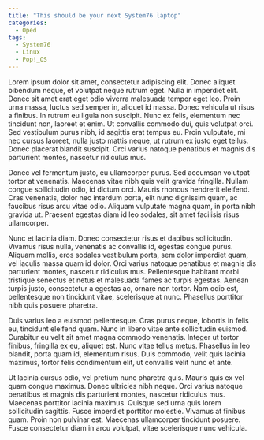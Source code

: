 ```yaml
---
title: "This should be your next System76 laptop"
categories:
  - Oped
tags:
  - System76
  - Linux
  - Pop!_OS
---
```


Lorem ipsum dolor sit amet, consectetur adipiscing elit. Donec aliquet bibendum neque, et volutpat neque rutrum eget. Nulla in imperdiet elit. Donec sit amet erat eget odio viverra malesuada tempor eget leo. Proin urna massa, luctus sed semper in, aliquet id massa. Donec vehicula ut risus a finibus. In rutrum eu ligula non suscipit. Nunc ex felis, elementum nec tincidunt non, laoreet et enim. Ut convallis commodo dui, quis volutpat orci. Sed vestibulum purus nibh, id sagittis erat tempus eu. Proin vulputate, mi nec cursus laoreet, nulla justo mattis neque, ut rutrum ex justo eget tellus. Donec placerat blandit suscipit. Orci varius natoque penatibus et magnis dis parturient montes, nascetur ridiculus mus.

Donec vel fermentum justo, eu ullamcorper purus. Sed accumsan volutpat tortor at venenatis. Maecenas vitae nibh quis velit gravida fringilla. Nullam congue sollicitudin odio, id dictum orci. Mauris rhoncus hendrerit eleifend. Cras venenatis, dolor nec interdum porta, elit nunc dignissim quam, ac faucibus risus arcu vitae odio. Aliquam vulputate magna quam, in porta nibh gravida ut. Praesent egestas diam id leo sodales, sit amet facilisis risus ullamcorper.

Nunc et lacinia diam. Donec consectetur risus et dapibus sollicitudin. Vivamus risus nulla, venenatis ac convallis id, egestas congue purus. Aliquam mollis, eros sodales vestibulum porta, sem dolor imperdiet quam, vel iaculis massa quam id dolor. Orci varius natoque penatibus et magnis dis parturient montes, nascetur ridiculus mus. Pellentesque habitant morbi tristique senectus et netus et malesuada fames ac turpis egestas. Aenean turpis justo, consectetur a egestas ac, ornare non tortor. Nam odio est, pellentesque non tincidunt vitae, scelerisque at nunc. Phasellus porttitor nibh quis posuere pharetra.

Duis varius leo a euismod pellentesque. Cras purus neque, lobortis in felis eu, tincidunt eleifend quam. Nunc in libero vitae ante sollicitudin euismod. Curabitur eu velit sit amet magna commodo venenatis. Integer ut tortor finibus, fringilla ex eu, aliquet est. Nunc vitae tellus metus. Phasellus in leo blandit, porta quam id, elementum risus. Duis commodo, velit quis lacinia maximus, tortor felis condimentum elit, ut convallis velit nunc et ante.

Ut lacinia cursus odio, vel pretium nunc pharetra quis. Mauris quis ex vel quam congue maximus. Donec ultricies nibh neque. Orci varius natoque penatibus et magnis dis parturient montes, nascetur ridiculus mus. Maecenas porttitor lacinia maximus. Quisque sed urna quis lorem sollicitudin sagittis. Fusce imperdiet porttitor molestie. Vivamus at finibus quam. Proin non pulvinar est. Maecenas ullamcorper tincidunt posuere. Fusce consectetur diam in arcu volutpat, vitae scelerisque nunc vehicula.
